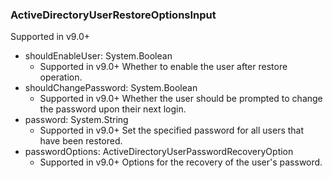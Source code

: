 ### ActiveDirectoryUserRestoreOptionsInput
Supported in v9.0+

- shouldEnableUser: System.Boolean
  - Supported in v9.0+
      Whether to enable the user after restore operation.
- shouldChangePassword: System.Boolean
  - Supported in v9.0+
      Whether the user should be prompted to change the password upon their next login.
- password: System.String
  - Supported in v9.0+
      Set the specified password for all users that have been restored.
- passwordOptions: ActiveDirectoryUserPasswordRecoveryOption
  - Supported in v9.0+
      Options for the recovery of the user's password.
